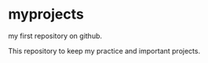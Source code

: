 # myprojects
my first repository on github.

This repository to keep my practice and important projects.
